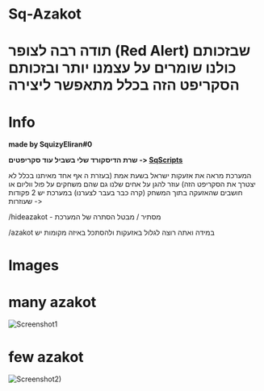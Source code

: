 # Sq-Azakot

# תודה רבה לצופר (Red Alert) שבזכותם כולנו שומרים על עצמנו יותר ובזכותם הסקריפט הזה בכלל מתאפשר ליצירה
# Info
**made by SquizyEliran#0**

**שרת הדיסקורד שלי בשביל עוד סקריפטים -> [SqScripts](https://discord.gg/g55XWKyWHD)**

המערכת מראה את אזעקות ישראל בשעת אמת (בעזרת ה אף אחד מאיתנו בכלל לא יצטרך את הסקריפט הזה)
עוזר להגן על אחים שלנו גם שהם משחקים על פול ווליום או חושבים שהאזעקה בתוך המשחק (קרה כבר בעבר לצערנו)
במערכת יש 2 פקודות שעוזרות ->

/hideazakot - מסתיר / מבטל הסתרה של המערכת

/azakot במידה ואתה רוצה לגלול באזעקות ולהסתכל באיזה מקומות יש
# Images
# many azakot
![Screenshot1](https://github.com/user-attachments/assets/3c90bfef-711a-4dac-aac5-c84afacaaa1a)
# few azakot
![Screenshot2)](https://github.com/user-attachments/assets/eaf0d2a0-44b1-4898-888f-9ef5a018a79f)
